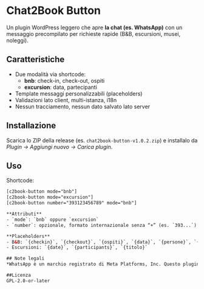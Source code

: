 # Chat2Book Button

Un plugin WordPress leggero che apre **la chat (es. WhatsApp)** con un messaggio precompilato per richieste rapide (B&B, escursioni, musei, noleggi).

## Caratteristiche
- Due modalità via shortcode:
  - **bnb**: check-in, check-out, ospiti
  - **excursion**: data, partecipanti
- Template messaggi personalizzabili (placeholders)
- Validazioni lato client, multi-istanza, i18n
- Nessun tracciamento, nessun dato salvato lato server

## Installazione
Scarica lo ZIP della release (es. `chat2book-button-v1.0.2.zip`) e installalo da *Plugin → Aggiungi nuovo → Carica plugin*.

## Uso
Shortcode:
```html
[c2book-button mode="bnb"]
[c2book-button mode="excursion"]
[c2book-button number="393123456789" mode="bnb"]

**Attributi**
- `mode`: `bnb` oppure `excursion`
- `number`: opzionale, formato internazionale senza “+” (es. `393...`)

**Placeholders**
- B&B: `{checkin}`, `{checkout}`, `{ospiti}`, `{data}`, `{persone}`, `{titolo}`
- Escursioni: `{date}`, `{participants}`, `{titolo}`

## Note legali
*WhatsApp è un marchio registrato di Meta Platforms, Inc. Questo plugin non è affiliato, sponsorizzato né approvato da Meta o da WhatsApp.*

##Licenza
GPL-2.0-or-later
